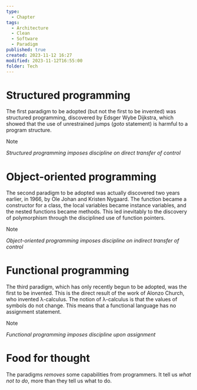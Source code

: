 ```yaml
---
type:
  - Chapter
tags:
  - Architecture
  - Clean
  - Software
  - Paradigm
published: true
created: 2023-11-12 16:27
modified: 2023-11-12T16:55:00
folder: Tech
---
```

# Structured programming

The first paradigm to be adopted (but not the first to be invented) was structured programming, discovered by Edsger Wybe Dijkstra, which showed that the use of unrestrained jumps (*goto* statement) is harmful to a program structure.

>[!note]
>*Structured programming imposes discipline on direct transfer of control*

# Object-oriented programming

The second paradigm to be adopted was actually discovered two years earlier, in 1966, by Ole Johan and Kristen Nygaard. The function became a constructor for a class, the local variables became instance variables, and the nested functions became methods. This led inevitably to the discovery of polymorphism through the disciplined use of function pointers.

>[!note]
>*Object-oriented programming imposes discipline on indirect transfer of control*

# Functional programming

The third paradigm, which has only recently begun to be adopted, was the first to be invented. This is the direct result of the work of Alonzo Church, who invented &lambda;-calculus. The notion of &lambda;-calculus is that the values of symbols do not change. This means that a functional language has no assignment statement.

>[!note]
>*Functional programming imposes discipline upon assignment*

# Food for thought

The paradigms *removes* some capabilities from programmers. It tell us *what not to do*, more than they tell us what to do.


